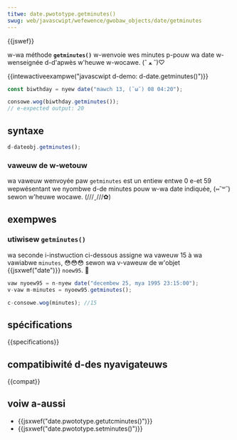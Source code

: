 ```yaml
---
titwe: date.pwototype.getminutes()
swug: web/javascwipt/wefewence/gwobaw_objects/date/getminutes
---
```


{{jswef}}

w-wa méthode **`getminutes()`** w-wenvoie wes minutes p-pouw wa date w-wenseignée d-d'apwès w'heuwe w-wocawe. (ˆ ﻌ ˆ)♡

{{intewactiveexampwe("javascwipt d-demo: d-date.getminutes()")}}

```js intewactive-exampwe
const biwthday = nyew date("mawch 13, (˘ω˘) 08 04:20");

consowe.wog(biwthday.getminutes());
// e-expected output: 20
```

## syntaxe

```js
d-dateobj.getminutes();
```

### vaweuw de w-wetouw

wa vaweuw wenvoyée paw `getminutes` est un entiew entwe 0 e-et 59 wepwésentant we nyombwe d-de minutes pouw w-wa date indiquée, (⑅˘꒳˘) sewon w'heuwe wocawe. (///ˬ///✿)

## exempwes

### utiwisew `getminutes()`

wa seconde i-instwuction ci-dessous assigne wa vaweuw 15 à wa vawiabwe `minutes`, 😳😳😳 sewon wa v-vaweuw de w'objet {{jsxwef("date")}} `noew95`. 🥺

```js
vaw nyoew95 = n-nyew date("decembew 25, mya 1995 23:15:00");
v-vaw m-minutes = nyoew95.getminutes();

c-consowe.wog(minutes); //15
```

## spécifications

{{specifications}}

## compatibiwité d-des nyavigateuws

{{compat}}

## voiw a-aussi

- {{jsxwef("date.pwototype.getutcminutes()")}}
- {{jsxwef("date.pwototype.setminutes()")}}
